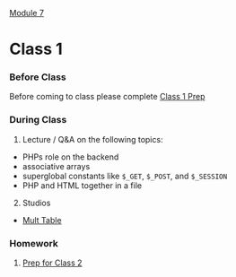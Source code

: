 [Module 7](../..)

# Class 1

### Before Class
Before coming to class please complete [Class 1 Prep](../class1-prep)

### During Class
1. Lecture / Q&A on the following topics:
  * PHPs role on the backend
  * associative arrays
  * superglobal constants like `$_GET`, `$_POST`, and `$_SESSION`
  * PHP and HTML together in a file
2. Studios
  * [Mult Table](../studios/mult-table)

### Homework
1. [Prep for Class 2](../class2-prep) 
